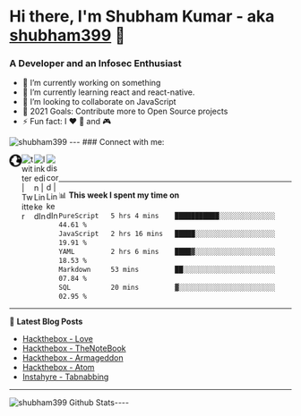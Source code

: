 # Hi there, I'm Shubham Kumar - aka [shubham399][website] 👋

### A Developer and an Infosec Enthusiast

- 🔭 I’m currently working on something
- 🌱 I’m currently learning react and react-native. 
- 👯 I’m looking to collaborate on JavaScript
- 🥅 2021 Goals: Contribute more to Open Source projects
- ⚡ Fun fact: I ❤️ 🐶 and 🎮


<img src="https://komarev.com/ghpvc/?username=shubham399" alt="shubham399" />
---
### Connect with me:

[<img align="left" alt="Website" width="22px" src="https://raw.githubusercontent.com/iconic/open-iconic/master/svg/globe.svg" />][website]
[<img align="left" alt="twitter | Twitter" width="22px" src="https://cdn.jsdelivr.net/npm/simple-icons@v3/icons/twitter.svg" />][twitter]
[<img align="left" alt="linkedin | LinkedIn" width="22px" src="https://cdn.jsdelivr.net/npm/simple-icons@v3/icons/linkedin.svg" />][linkedin]
[<img align="left" alt="discord | LinkedIn" width="22px" src="https://cdn.jsdelivr.net/npm/simple-icons@v3/icons/discord.svg" />][discord]


<br />
<br />

---
📊 **This week I spent my time on**
<!--START_SECTION:waka-->
```text
PureScript   5 hrs 4 mins    ███████████░░░░░░░░░░░░░░   44.61 % 
JavaScript   2 hrs 16 mins   █████░░░░░░░░░░░░░░░░░░░░   19.91 % 
YAML         2 hrs 6 mins    ████▓░░░░░░░░░░░░░░░░░░░░   18.53 % 
Markdown     53 mins         ██░░░░░░░░░░░░░░░░░░░░░░░   07.84 % 
SQL          20 mins         ▓░░░░░░░░░░░░░░░░░░░░░░░░   02.95 % 
```
<!--END_SECTION:waka-->

---
📕 **Latest Blog Posts**
<!-- BLOG-POST-LIST:START -->
- [Hackthebox - Love](https://f3v3r.in/htb/machines/retired/love/)
- [Hackthebox - TheNoteBook](https://f3v3r.in/htb/machines/retired/thenotebook/)
- [Hackthebox - Armageddon](https://f3v3r.in/htb/machines/retired/armageddon/)
- [Hackthebox - Atom](https://f3v3r.in/htb/machines/retired/atom/)
- [Instahyre - Tabnabbing](https://f3v3r.in/report/instahyre/)
<!-- BLOG-POST-LIST:END -->
---

<img align="left" alt="shubham399 Github Stats" src="https://github-readme-stats.vercel.app/api?username=shubham399&show_icons=true&hide_border=true&count_private=true" />
----

[website]:  https://shubhkumar.in/about/
[twitter]:  https://twitter.com/shubhkumar01/
[linkedin]: https://www.linkedin.com/in/shubham399/
[discord]:  https://discordapp.com/users/397613413301354497

